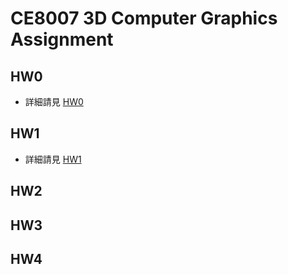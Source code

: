 # CE8007 3D Computer Graphics Assignment

## HW0
- 詳細請見 [HW0](./HW0/README.md)

## HW1
- 詳細請見 [HW1](./HW1/README.md)

## HW2
<!-- - 詳細請見 [HW2](./HW2/README.md) -->

## HW3
<!-- - 詳細請見 [HW3](./HW3/README.md) -->

## HW4
<!-- - 詳細請見 [HW4](./HW4/README.md) -->
